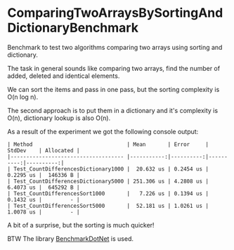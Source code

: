 # ComparingTwoArraysBySortingAndDictionaryBenchmark
Benchmark to test two algorithms comparing two arrays using sorting and dictionary.

The task in general sounds like comparing two arrays, find the number of added, deleted and identical elements.

We can sort the items and pass in one pass, but the sorting complexity is O(n log n).

The second approach is to put them in a dictionary and it's complexity is O(n), dictionary lookup is also O(n).

As a result of the experiment we got the following console output:
```
| Method                              | Mean       | Error     | StdDev    | Allocated |
|------------------------------------ |-----------:|----------:|----------:|----------:|
| Test_CountDifferencesDictionary1000 |  20.632 us | 0.2454 us | 0.2295 us |  146336 B |
| Test_CountDifferencesDictionary5000 | 251.306 us | 4.2808 us | 6.4073 us |  645292 B |
| Test_CountDifferencesSort1000       |   7.226 us | 0.1394 us | 0.1432 us |         - |
| Test_CountDifferencesSort5000       |  52.181 us | 1.0261 us | 1.0078 us |         - |
```
A bit of a surprise, but the sorting is much quicker!

BTW The library [BenchmarkDotNet](https://github.com/dotnet/BenchmarkDotNet) is used.
